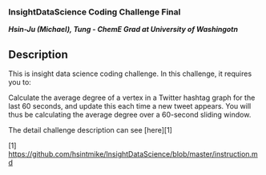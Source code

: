 ### InsightDataScience Coding Challenge Final
***Hsin-Ju (Michael), Tung - ChemE Grad at University of Washingotn***

## Description

This is insight data science coding challenge. In this challenge, it requires you to:

Calculate the average degree of a vertex in a Twitter hashtag graph for the last 60 seconds, and update this each time a new tweet appears.  You will thus be calculating the average degree over a 60-second sliding window.

The detail challenge description can see [here][1]

[1] https://github.com/hsintmike/InsightDataScience/blob/master/instruction.md 




